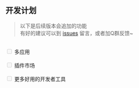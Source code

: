 ## 开发计划

> 以下是后续版本会追加的功能 <br>
> 有好的建议可以到 [issues](https://gitee.com/slowlyo/slow-admin/issues) 留言，或者加Q群反馈~

<br>
<input type="checkbox" disabled /> 多应用 <br>
<br>
<input type="checkbox" disabled /> 插件市场 <br>
<br>
<input type="checkbox" disabled /> 更多好用的开发者工具 <br>